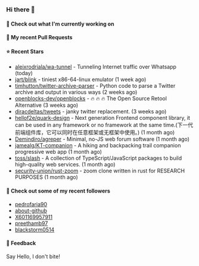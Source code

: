 ### Hi there 👋

#### 👷 Check out what I'm currently working on

#### 🔨 My recent Pull Requests


#### ⭐ Recent Stars

- [aleixrodriala/wa-tunnel](https://github.com/aleixrodriala/wa-tunnel) - Tunneling Internet traffic over Whatsapp (today)
- [jart/blink](https://github.com/jart/blink) - tiniest x86-64-linux emulator (1 week ago)
- [timhutton/twitter-archive-parser](https://github.com/timhutton/twitter-archive-parser) - Python code to parse a Twitter archive and output in various ways (2 weeks ago)
- [openblocks-dev/openblocks](https://github.com/openblocks-dev/openblocks) - 🔥 🔥 🔥 The Open Source Retool Alternative (3 weeks ago)
- [diracdeltas/tweets](https://github.com/diracdeltas/tweets) - janky twitter replacement. (3 weeks ago)
- [hellof2e/quark-design](https://github.com/hellof2e/quark-design) - Next generation Frontend component library, it can be used in any framework or no framework at the same time.(下一代前端组件库，它可以同时在任意框架或无框架中使用。) (1 month ago)
- [Demindiro/agreper](https://github.com/Demindiro/agreper) - Minimal, no-JS web forum software (1 month ago)
- [jamealg/KT-companion](https://github.com/jamealg/KT-companion) - A hiking and backpacking trail companion progressive web app (1 month ago)
- [toss/slash](https://github.com/toss/slash) - A collection of TypeScript/JavaScript packages to build high-quality web services. (1 month ago)
- [security-union/rust-zoom](https://github.com/security-union/rust-zoom) - zoom clone written in rust for RESEARCH PURPOSES (1 month ago)

#### 👯 Check out some of my recent followers

- [pedrofaria90](https://github.com/pedrofaria90)
- [about-github](https://github.com/about-github)
- [X601169957911](https://github.com/X601169957911)
- [preethamb97](https://github.com/preethamb97)
- [blackstorm0514](https://github.com/blackstorm0514)

#### 💬 Feedback

Say Hello, I don't bite!